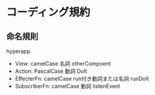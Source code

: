 # コーディング規約

## 命名規則

hyperapp

* View: camelCase 名詞 otherCompoent
* Action: PascalCase 動詞 DoIt
* EffecterFn: camelCase run付き動詞または名詞 runDoIt
* SubscriberFn: camelCase 動詞 listenEvent

